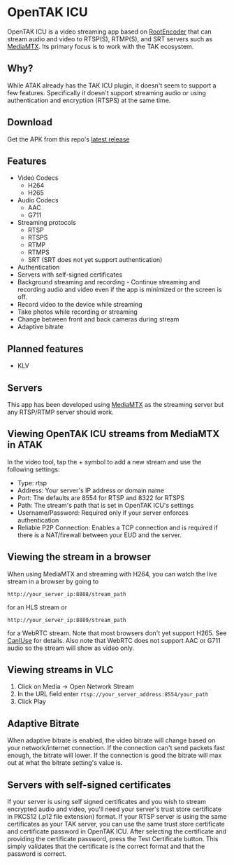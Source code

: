 # OpenTAK ICU

OpenTAK ICU is a video streaming app based on [RootEncoder](https://github.com/pedroSG94/RootEncoder) 
that can stream audio and video to RTSP(S), RTMP(S), and SRT servers such as 
[MediaMTX](https://github.com/bluenviron/mediamtx). Its primary focus is to work with the TAK ecosystem.

## Why?

While ATAK already has the TAK ICU plugin, it doesn't seem to support a few features. Specifically
it doesn't support streaming audio or using authentication and encryption (RTSPS) at the same time.

## Download
Get the APK from this repo's [latest release](https://github.com/brian7704/OpenTAK_ICU/releases/latest)

## Features
- Video Codecs
  - H264
  - H265
- Audio Codecs
  - AAC
  - G711
- Streaming protocols
  - RTSP
  - RTSPS
  - RTMP
  - RTMPS
  - SRT (SRT does not yet support authentication)
- Authentication
- Servers with self-signed certificates
- Background streaming and recording - Continue streaming and recording audio and video even if the app
is minimized or the screen is off.
- Record video to the device while streaming
- Take photos while recording or streaming
- Change between front and back cameras during stream
- Adaptive bitrate

## Planned features
- KLV

## Servers
This app has been developed using [MediaMTX](https://github.com/bluenviron/mediamtx) as the 
streaming server but any RTSP/RTMP server should work.

## Viewing OpenTAK ICU streams from MediaMTX in ATAK
In the video tool, tap the + symbol to add a new stream and use the following settings:
- Type: rtsp
- Address: Your server's IP address or domain name
- Port: The defaults are 8554 for RTSP and 8322 for RTSPS
- Path: The stream's path that is set in OpenTAK ICU's settings
- Username/Password: Required only if your server enforces authentication
- Reliable P2P Connection: Enables a TCP connection and is required if there is a NAT/firewall
  between your EUD and the server.

## Viewing the stream in a browser
When using MediaMTX and streaming with H264, you can watch the live stream in a browser by going to

```http://your_server_ip:8888/stream_path``` 

for an HLS stream or

```http://your_server_ip:8889/stream_path```

for a WebRTC stream. Note that most browsers don't yet
support H265. See [CanIUse](https://caniuse.com/hevc) for details. Also note that WebRTC does not
support AAC or G711 audio so the stream will show as video only.

## Viewing streams in VLC
1. Click on Media -> Open Network Stream
2. In the URL field enter ```rtsp://your_server_address:8554/your_path```
3. Click Play

## Adaptive Bitrate
When adaptive bitrate is enabled, the video bitrate will change based on your network/internet connection.
If the connection can't send packets fast enough, the bitrate will lower. If the connection is good
the bitrate will max out at what the bitrate setting's value is.

## Servers with self-signed certificates
If your server is using self signed certificates and you wish to stream encrypted audio and video,
you'll need your server's trust store certificate in PKCS12 (.p12 file extension) format. If your 
RTSP server is using the same certificates as your TAK server, you can use the same trust store 
certificate and certificate password in OpenTAK ICU. After selecting the certificate and providing
the certificate password, press the Test Certificate button. This simply validates that the certificate
is the correct format and that the password is correct.
